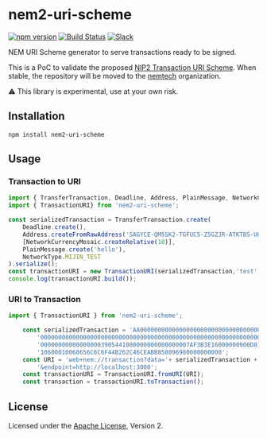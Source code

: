 # nem2-uri-scheme

[![npm version](https://badge.fury.io/js/nem2-uri-scheme.svg)](https://badge.fury.io/js/nem2-uri-scheme)
[![Build Status](https://travis-ci.org/nemfoundation/nem2-uri-scheme.svg?branch=master)](https://travis-ci.org/nemfoundation/nem2-uri-scheme)
[![Slack](https://img.shields.io/badge/chat-on%20slack-green.svg)](https://nem2.slack.com/messages/CB0UU89GS//)

NEM URI Scheme generator to serve transactions ready to be signed.

This is a PoC to validate the proposed [NIP2 Transaction URI Scheme](https://github.com/nemtech/NIP/issues/6). When stable, the repository will be moved to the [nemtech](https://github.com/nemtech) organization.

:warning: This library is experimental, use at your own risk.

## Installation

``npm install nem2-uri-scheme``

## Usage

### Transaction to URI

```typescript
import { TransferTransaction, Deadline, Address, PlainMessage, NetworkCurrencyMosaic, NetworkType } from 'nem2-sdk';
import { TransactionURI} from 'nem2-uri-scheme';

const serializedTransaction = TransferTransaction.create(
    Deadline.create(),
    Address.createFromRawAddress('SAGYCE-QM5SK2-TGFUC5-Z5GZJR-ATKTBS-UQQMMH-KW5B'),
    [NetworkCurrencyMosaic.createRelative(10)],
    PlainMessage.create('hello'),
    NetworkType.MIJIN_TEST
).serialize();
const transactionURI = new TransactionURI(serializedTransaction,'test','http://localhost:3000');
console.log(transactionURI.build());
```


### URI to Transaction

```typescript
import { TransactionURI } from 'nem2-uri-scheme';

    const serializedTransaction = 'AA00000000000000000000000000000000000000000000000000000000000000000000000000000' +
        '000000000000000000000000000000000000000000000000000000000000000000000000000000000000000000000000000000000' +
        '000000000000000003905441000000000000000007AF3B3E16000000900D81120CEC95A998B41773D3653104D530CA908318755BA' +
        '10600010068656C6C6F44B262C46CEABB858096980000000000';
    const URI = 'web+nem://transaction?data='+ serializedTransaction + '&generationHash=test' +
        '&endpoint=http://localhost:3000';
    const transactionURI = TransactionURI.fromURI(URI);
    const transaction = transactionURI.toTransaction();
```

## License

Licensed under the [Apache License](LICENSE.md), Version 2.
